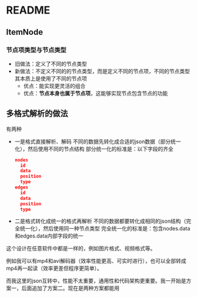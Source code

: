 # README

## ItemNode

### 节点项类型与节点类型

- 旧做法：定义了不同的节点类型
- 新做法：不定义不同的的节点类型，而是定义不同的节点项，不同的节点类型其本质上是使用了不同的节点项
  - 优点：能实现更灵活的组合
  - 优点：**节点本身也属于节点项**，这能够实现节点包含节点的功能

## 多格式解析的做法

有两种

- 一是格式直接解析、解码
  不同的数据先转化成合适的json数据（部分统一化），然后使用不同的节点结构
  部分统一化的标准是：以下字段的齐全
  ```json
  nodes
    id
    data
    position
    type
  edges
    id
    data
    position
    type
  ```
- 二是格式转化成统一的格式再解析
  不同的数据都要转化成相同的json结构（完全统一化），然后使用同一种节点类型
  完全统一化的标准是：包含nodes.data和edges.data内部字段的统一

这个设计在任意软件中都是一样的，例如图片格式、视频格式等。

例如我可以有mp4和avi解码器（效率性能更高、可实时进行），也可以全部转成mp4再一起读（效率更差但程序更简单）。

而我这里的json互转中，性能不太重要，通用性和代码架构更重要。我一开始是方案一，后面追加了方案二。现在是两种方案都能用
